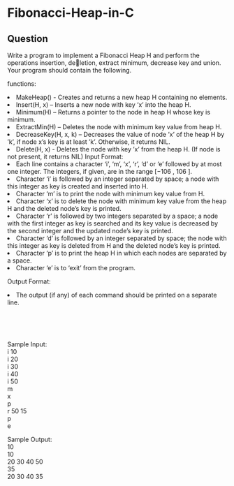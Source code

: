 # Fibonacci-Heap-in-C

## Question

Write a program to implement a Fibonacci Heap H and perform the operations insertion, deletion, extract minimum, decrease key and union. Your program should contain the following.<br>


functions:
<li> MakeHeap() - Creates and returns a new heap H containing no elements.
<li> Insert(H, x) – Inserts a new node with key ‘x’ into the heap H.
<li> Minimum(H) – Returns a pointer to the node in heap H whose key is minimum.
<li>  ExtractMin(H) – Deletes the node with minimum key value from heap H.
<li> DecreaseKey(H, x, k) – Decreases the value of node ’x’ of the heap H by ’k’, if node x’s
key is at least ’k’. Otherwise, it returns NIL.
<li> Delete(H, x) - Deletes the node with key ’x’ from the heap H. (If node is not present, it
returns NIL)
Input Format:
<li> Each line contains a character ‘i’, ‘m’, ‘x’, ‘r’, ‘d’ or ‘e’ followed by at most one integer. The
integers, if given, are in the range [−106
, 106
].
<li> Character ‘i’ is followed by an integer separated by space; a node with this integer as key is
created and inserted into H.
<li>  Character ‘m’ is to print the node with minimum key value from H.
<li>  Character ‘x’ is to delete the node with minimum key value from the heap H and the deleted
node’s key is printed.
<li>  Character ‘r’ is followed by two integers separated by a space; a node with the first integer as
key is searched and its key value is decreased by the second integer and the updated node’s
key is printed.
<li>  Character ‘d’ is followed by an integer separated by space; the node with this integer as key
is deleted from H and the deleted node’s key is printed.
<li> Character ‘p’ is to print the heap H in which each nodes are separated by a space.
<li>  Character ‘e’ is to ‘exit’ from the program.
  
  
Output Format:
<li> The output (if any) of each command should be printed on a separate line.


<br><br>


<br>
Sample Input:<br>
i 10<br>
i 20<br>
i 30<br>
i 40<br>
i 50<br>
m<br>
x<br>
p<br>
r 50 15<br>
p<br>
e<br>

Sample Output:<br>
10<br>
10<br>
20 30 40 50<br>
35<br>
20 30 40 35<br>
